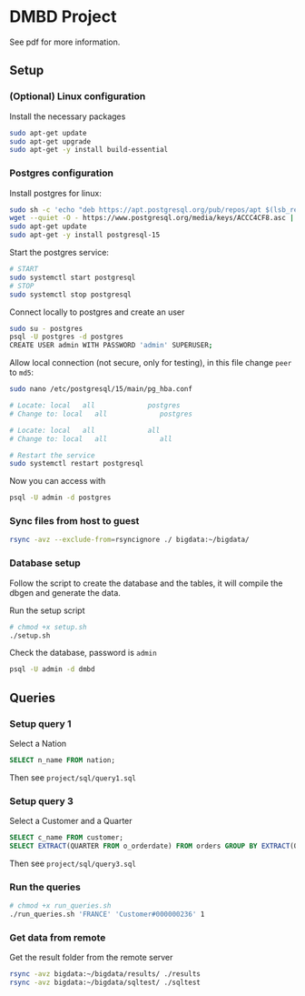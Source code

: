 # DMBD Project

See pdf for more information.

## Setup 

### (Optional) Linux configuration

Install the necessary packages
```bash
sudo apt-get update
sudo apt-get upgrade
sudo apt-get -y install build-essential
```

### Postgres configuration

Install postgres for linux:
```bash
sudo sh -c 'echo "deb https://apt.postgresql.org/pub/repos/apt $(lsb_release -cs)-pgdg main" > /etc/apt/sources.list.d/pgdg.list'
wget --quiet -O - https://www.postgresql.org/media/keys/ACCC4CF8.asc | sudo apt-key add -
sudo apt-get update
sudo apt-get -y install postgresql-15
```

Start the postgres service:
```bash
# START
sudo systemctl start postgresql
# STOP
sudo systemctl stop postgresql
```

Connect locally to postgres and create an user
```bash
sudo su - postgres
psql -U postgres -d postgres
CREATE USER admin WITH PASSWORD 'admin' SUPERUSER;
```

Allow local connection (not secure, only for testing), in this file change `peer` to `md5`:
```bash
sudo nano /etc/postgresql/15/main/pg_hba.conf

# Locate: local   all             postgres                                peer
# Change to: local   all             postgres                                md5

# Locate: local   all             all                                     peer
# Change to: local   all             all                                     md5

# Restart the service
sudo systemctl restart postgresql
```

Now you can access with
```bash
psql -U admin -d postgres
```
### Sync files from host to guest
```bash
rsync -avz --exclude-from=rsyncignore ./ bigdata:~/bigdata/
```

### Database setup

Follow the script to create the database and the tables, it will compile the dbgen and generate the data.

Run the setup script
```bash
# chmod +x setup.sh
./setup.sh
```

Check the database, password is `admin`
```bash
psql -U admin -d dmbd
```

## Queries

### Setup query 1

Select a Nation

```sql
SELECT n_name FROM nation;
```

Then see `project/sql/query1.sql`

### Setup query 3

Select a Customer and a Quarter
```sql
SELECT c_name FROM customer;
SELECT EXTRACT(QUARTER FROM o_orderdate) FROM orders GROUP BY EXTRACT(QUARTER FROM o_orderdate);
```

Then see `project/sql/query3.sql`

### Run the queries

```bash
# chmod +x run_queries.sh
./run_queries.sh 'FRANCE' 'Customer#000000236' 1
```

### Get data from remote

Get the result folder from the remote server
```bash
rsync -avz bigdata:~/bigdata/results/ ./results
rsync -avz bigdata:~/bigdata/sqltest/ ./sqltest
```